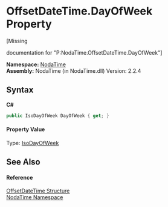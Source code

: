 # OffsetDateTime.DayOfWeek Property 
 

\[Missing <summary> documentation for "P:NodaTime.OffsetDateTime.DayOfWeek"\]

**Namespace:**&nbsp;<a href="N_NodaTime">NodaTime</a><br />**Assembly:**&nbsp;NodaTime (in NodaTime.dll) Version: 2.2.4

## Syntax

**C#**<br />
``` C#
public IsoDayOfWeek DayOfWeek { get; }
```


#### Property Value
Type: <a href="T_NodaTime_IsoDayOfWeek">IsoDayOfWeek</a>

## See Also


#### Reference
<a href="T_NodaTime_OffsetDateTime">OffsetDateTime Structure</a><br /><a href="N_NodaTime">NodaTime Namespace</a><br />